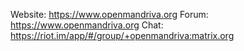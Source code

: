 Website: https://www.openmandriva.org
Forum: https://www.openmandriva.org
Chat: https://riot.im/app/#/group/+openmandriva:matrix.org
